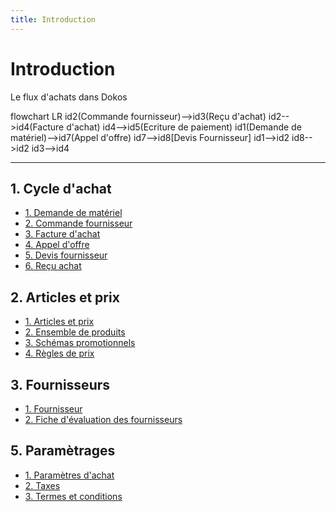 ```yaml
---
title: Introduction
---
```


# Introduction

Le flux d'achats dans Dokos

<mermaid>
flowchart LR
  id2(Commande fournisseur)-->id3(Reçu d'achat)
  id2-->id4(Facture d'achat)
  id4-->id5(Ecriture de paiement)
  id1(Demande de matériel)-->id7(Appel d'offre)
  id7-->id8[Devis Fournisseur]
  id1-->id2
  id8-->id2
  id3-->id4
</mermaid>
 
---

## 1. Cycle d'achat

- [1. Demande de matériel](/dokos/stocks/demande-materiel)
- [2. Commande fournisseur](/dokos/achats/commandes-fournisseur)
- [3. Facture d'achat](/dokos/achats/factures-achats)
- [4. Appel d'offre](/dokos/achats/appel-offre)
- [5. Devis fournisseur](/dokos/achats/devis-fournisseurs)
- [6. Reçu achat](/dokos/stock/recus-achats)


## 2. Articles et prix

- [1. Articles et prix](/dokos/parametrage/articles)
- [2. Ensemble de produits](/dokos/stocks/ensembles-de-produits)
- [3. Schémas promotionnels](/dokos/stocks/schemas-promotionnels)
- [4. Règles de prix](/dokos/stocks/regles-de-prix)


## 3. Fournisseurs

- [1. Fournisseur ](/dokos/parametrage/fournisseurs)
- [2. Fiche d'évaluation des fournisseurs](/dokos/achats/evaluation-fournisseurs)


## 5. Paramètrages

- [1. Paramètres d'achat](/dokos/achats/parametres-achats)
- [2. Taxes](/dokos/achats/taxes)
- [3. Termes et conditions]()